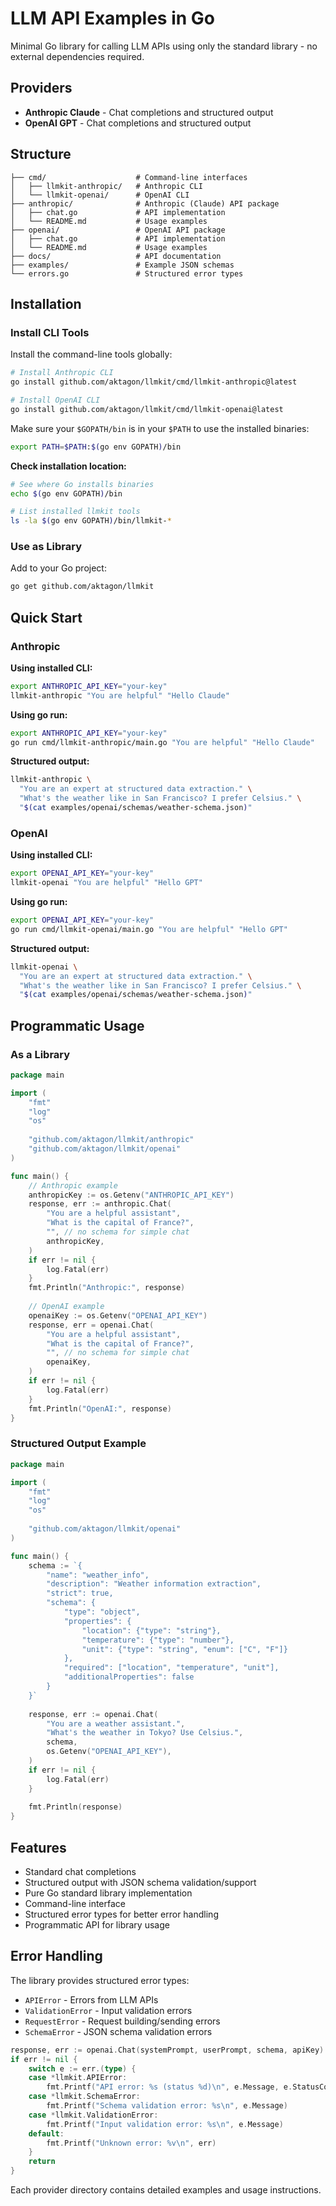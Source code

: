 # LLM API Examples in Go

Minimal Go library for calling LLM APIs using only the standard library - no
external dependencies required.

## Providers

- **Anthropic Claude** - Chat completions and structured output
- **OpenAI GPT** - Chat completions and structured output

## Structure

```
├── cmd/                    # Command-line interfaces
│   ├── llmkit-anthropic/   # Anthropic CLI
│   └── llmkit-openai/      # OpenAI CLI
├── anthropic/              # Anthropic (Claude) API package
│   ├── chat.go             # API implementation
│   └── README.md           # Usage examples
├── openai/                 # OpenAI API package
│   ├── chat.go             # API implementation
│   └── README.md           # Usage examples
├── docs/                   # API documentation
├── examples/               # Example JSON schemas
└── errors.go               # Structured error types
```

## Installation

### Install CLI Tools

Install the command-line tools globally:

```bash
# Install Anthropic CLI
go install github.com/aktagon/llmkit/cmd/llmkit-anthropic@latest

# Install OpenAI CLI
go install github.com/aktagon/llmkit/cmd/llmkit-openai@latest
```

Make sure your `$GOPATH/bin` is in your `$PATH` to use the installed binaries:

```bash
export PATH=$PATH:$(go env GOPATH)/bin
```

**Check installation location:**
```bash
# See where Go installs binaries
echo $(go env GOPATH)/bin

# List installed llmkit tools
ls -la $(go env GOPATH)/bin/llmkit-*
```

### Use as Library

Add to your Go project:

```bash
go get github.com/aktagon/llmkit
```

## Quick Start

### Anthropic

**Using installed CLI:**
```bash
export ANTHROPIC_API_KEY="your-key"
llmkit-anthropic "You are helpful" "Hello Claude"
```

**Using go run:**
```bash
export ANTHROPIC_API_KEY="your-key"
go run cmd/llmkit-anthropic/main.go "You are helpful" "Hello Claude"
```

**Structured output:**
```bash
llmkit-anthropic \
  "You are an expert at structured data extraction." \
  "What's the weather like in San Francisco? I prefer Celsius." \
  "$(cat examples/openai/schemas/weather-schema.json)"
```

### OpenAI

**Using installed CLI:**
```bash
export OPENAI_API_KEY="your-key"
llmkit-openai "You are helpful" "Hello GPT"
```

**Using go run:**
```bash
export OPENAI_API_KEY="your-key"
go run cmd/llmkit-openai/main.go "You are helpful" "Hello GPT"
```

**Structured output:**
```bash
llmkit-openai \
  "You are an expert at structured data extraction." \
  "What's the weather like in San Francisco? I prefer Celsius." \
  "$(cat examples/openai/schemas/weather-schema.json)"
```

## Programmatic Usage

### As a Library

```go
package main

import (
    "fmt"
    "log"
    "os"
    
    "github.com/aktagon/llmkit/anthropic"
    "github.com/aktagon/llmkit/openai"
)

func main() {
    // Anthropic example
    anthropicKey := os.Getenv("ANTHROPIC_API_KEY")
    response, err := anthropic.Chat(
        "You are a helpful assistant", 
        "What is the capital of France?", 
        "", // no schema for simple chat
        anthropicKey,
    )
    if err != nil {
        log.Fatal(err)
    }
    fmt.Println("Anthropic:", response)
    
    // OpenAI example  
    openaiKey := os.Getenv("OPENAI_API_KEY")
    response, err = openai.Chat(
        "You are a helpful assistant",
        "What is the capital of France?",
        "", // no schema for simple chat
        openaiKey,
    )
    if err != nil {
        log.Fatal(err)
    }
    fmt.Println("OpenAI:", response)
}
```

### Structured Output Example

```go
package main

import (
    "fmt"
    "log"
    "os"
    
    "github.com/aktagon/llmkit/openai"
)

func main() {
    schema := `{
        "name": "weather_info",
        "description": "Weather information extraction",
        "strict": true,
        "schema": {
            "type": "object",
            "properties": {
                "location": {"type": "string"},
                "temperature": {"type": "number"},
                "unit": {"type": "string", "enum": ["C", "F"]}
            },
            "required": ["location", "temperature", "unit"],
            "additionalProperties": false
        }
    }`
    
    response, err := openai.Chat(
        "You are a weather assistant.",
        "What's the weather in Tokyo? Use Celsius.",
        schema,
        os.Getenv("OPENAI_API_KEY"),
    )
    if err != nil {
        log.Fatal(err)
    }
    
    fmt.Println(response)
}
```

## Features

- Standard chat completions
- Structured output with JSON schema validation/support
- Pure Go standard library implementation
- Command-line interface
- Structured error types for better error handling
- Programmatic API for library usage

## Error Handling

The library provides structured error types:

- `APIError` - Errors from LLM APIs
- `ValidationError` - Input validation errors
- `RequestError` - Request building/sending errors
- `SchemaError` - JSON schema validation errors

```go
response, err := openai.Chat(systemPrompt, userPrompt, schema, apiKey)
if err != nil {
    switch e := err.(type) {
    case *llmkit.APIError:
        fmt.Printf("API error: %s (status %d)\n", e.Message, e.StatusCode)
    case *llmkit.SchemaError:
        fmt.Printf("Schema validation error: %s\n", e.Message)
    case *llmkit.ValidationError:
        fmt.Printf("Input validation error: %s\n", e.Message)
    default:
        fmt.Printf("Unknown error: %v\n", err)
    }
    return
}
```

Each provider directory contains detailed examples and usage instructions.
